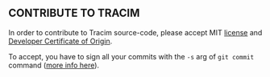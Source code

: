 ## CONTRIBUTE TO TRACIM

In order to contribute to Tracim source-code, please accept MIT [license](./LICENSE) and [Developer Certificate of Origin](./DCO).

To accept, you have to sign all your commits with the `-s` arg of `git commit` command ([more info here](https://git-scm.com/docs/git-commit#git-commit--s)).
